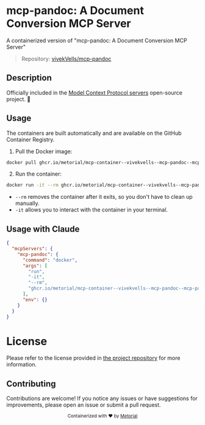 
# mcp-pandoc: A Document Conversion MCP Server

A containerized version of "mcp-pandoc: A Document Conversion MCP Server"

> Repository: [vivekVells/mcp-pandoc](https://github.com/vivekVells/mcp-pandoc)

## Description

Officially included in the [Model Context Protocol servers](https://github.com/modelcontextprotocol/servers/blob/main/README.md) open-source project. 🎉


## Usage

The containers are built automatically and are available on the GitHub Container Registry.

1. Pull the Docker image:

```bash
docker pull ghcr.io/metorial/mcp-container--vivekvells--mcp-pandoc--mcp-pandoc
```

2. Run the container:

```bash
docker run -it --rm ghcr.io/metorial/mcp-container--vivekvells--mcp-pandoc--mcp-pandoc 
```

- `--rm` removes the container after it exits, so you don't have to clean up manually.
- `-it` allows you to interact with the container in your terminal.



## Usage with Claude

```json
{
  "mcpServers": {
    "mcp-pandoc": {
      "command": "docker",
      "args": [
        "run",
        "-it",
        "--rm",
        "ghcr.io/metorial/mcp-container--vivekvells--mcp-pandoc--mcp-pandoc"
      ],
      "env": {}
    }
  }
}
```

# License

Please refer to the license provided in [the project repository](https://github.com/vivekVells/mcp-pandoc) for more information.

## Contributing

Contributions are welcome! If you notice any issues or have suggestions for improvements, please open an issue or submit a pull request.

<div align="center">
  <sub>Containerized with ❤️ by <a href="https://metorial.com">Metorial</a></sub>
</div>
  